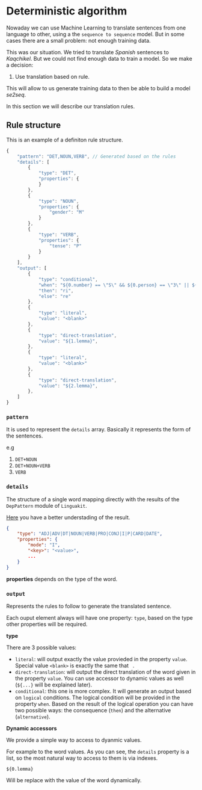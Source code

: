 # Deterministic algorithm

Nowaday we can use Machine Learning to translate sentences from one language to other, using a the `sequence to sequence` model. But in some cases there are a small problem: not enough training data.

This was our situation. We tried to translate _Spanish_ sentences to _Kaqchikel_. But we could not find enough data to train a model. So we make a decision: 

1. Use translation based on rule.

This will allow to us generate training data to then be able to build a model _se2seq_.

In this section we will describe our translation rules.

## Rule structure

This is an example of a definiton rule structure.

```js
{
    "pattern": "DET,NOUN,VERB", // Generated based on the rules
    "details": [
        {
            "type": "DET",
            "properties": {
            }
        },
        {
            "type": "NOUN",
            "properties": {
                "gender": "M"
            }
        },
        {
            "type": "VERB",
            "properties": {
                "tense": "P"
            }
        }
    ],
    "output": [
        {
            "type": "conditional",
            "when": "${0.number} == \"S\" && ${0.person} == \"3\" || ${0.person} == \"3\"" // 0 is the index in the array
            "then": "ri",
            "else": "re"
        },
        {
            "type": "literal",
            "value": "<blank>"
        },
        {
            "type": "direct-translation",
            "value": "${1.lemma}",
        },
        {
            "type": "literal",
            "value": "<blank>"
        },
        {
            "type": "direct-translation",
            "value": "${2.lemma}",
        },
    ]
}
```

### `pattern`

It is used to represent the `details` array. Basically it represents the form of the sentences.

e.g
1. `DET+NOUN`
2. `DET+NOUN+VERB`
3. `VERB`

### `details`


The structure of a single word mapping directly with the results of the `DepPattern` module of `Linguakit`.

[Here](https://github.com/gamallo/DepPattern/blob/master/doc/tutorialGrammar.pdf) you have a better understading of the result.

```json
{
    "type": "ADJ|ADV|DT|NOUN|VERB|PRO|CONJ|I|P|CARD|DATE",
    "properties": {
        "mode": "I",
        "<key>": "<value>",
        ...
    }
}
```

**properties** depends on the type of the word.

### `output`

Represents the rules to follow to generate the translated sentence.

Each ouput element always will have one property: `type`, based on the type other properties will be required.

**type**

There are 3 possible values:
- `literal`: will output exactly the value provieded in the property `value`. Special value `<blank>` is exactly the same that ` `.
- `direct-translation`: will output the direct translation of the word given in the property `value`. You can use accessor to dynamic values as well (`${...}` will be explained later).
- `conditional`: this one is more complex. It will generate an output based on `logical` conditions. The logical condition will be provided in the property `when`. Based on the result of the logical operation you can have two possible ways: the consequence (`then`) and the alternative (`alternative`).

**Dynamic accessors**

We provide a simple way to access to dyanmic values.

For example to the word values. As you can see, the `details` property is a list, so the most natural way to access to them is via indexes.

```
${0.lemma}
```
Will be replace with the value of the word dynamically.
